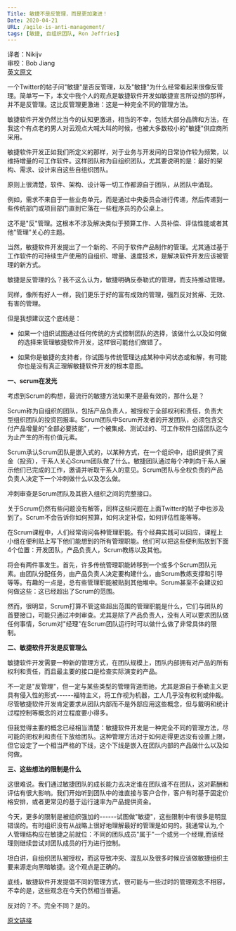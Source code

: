 ```yaml
---
Title: 敏捷不是反管理，而是更加激进！
Date: 2020-04-21
URL: /agile-is-anti-management/
tags: [敏捷, 自组织团队, Ron Jeffries]
---
```


译者：Nikijv  
审校：Bob Jiang   
[英文原文](https://www.ronjeffries.com/articles/019-01ff/management/)

一个Twitter的帖子问"敏捷"是否反管理，以及"敏捷"为什么经常看起来很像反管理。简单写一下，本文中我个人的观点是敏捷软件开发如敏捷宣言所设想的那样，并不是反管理。这比反管理更激进：这是一种完全不同的管理方法。

敏捷软件开发仍然比当今的认知更激进，相当的不幸，包括大部分品牌和方法，在我这个有点老的男人对云观点大喊大叫的时候，也被大多数较小的"敏捷"供应商所采用。

敏捷软件开发正如我们所定义的那样，对于业务与开发间的日常协作较为频繁，以维持增量的可工作软件。这样团队称为自组织团队，尤其要说明的是：最好的架构、需求、设计来自这些自组织团队。

原则上很清楚，软件、架构、设计等一切工作都源自于团队，从团队中涌现。

例如，需求不来自于一些业务单元，而是通过中央委员会进行传递，然后传递到一些传统部门或项目部门直到它落在一些程序员的办公桌上。

这不是"反"管理。这根本不涉及解决类似于预算工作、人员补偿、评估性能或者其他"管理"关心的主题。

当然，敏捷软件开发提出了一个新的、不同于软件产品制作的管理。尤其通过基于工作软件的可持续生产使用的自组织、增量、速度技术，是解决软件开发应该被管理的新方式。

敏捷是反管理的么？我不这么认为，敏捷明确反泰勒式的管理，而支持推动管理。

同样，像所有好人一样，我们更乐于好的富有成效的管理，强烈反对贫瘠、无效、有害的管理。

但是我想建议这个底线是：

-   如果一个组织试图通过任何传统的方式控制团队的选择，该做什么以及如何做的选择来管理敏捷软件开发，这样很可能他们做错了。

-   如果你是敏捷的支持者，你试图与传统管理达成某种中间状态或和解，有可能你也是没有真正理解敏捷软件开发的根本意图。

**一、scrum在发光**

考虑到Scrum的构想，最流行的敏捷方法如果不是最有效的，那什么是？

Scrum称为自组织的团队，包括产品负责人，被授权于全部权利和责任，负责大型组织团队的投资回报率。Scrum团队中Scrum开发者的开发团队，必须包含交付产品增量的"全部必要技能"，一个被集成、测试过的、可工作软件包括团队迄今为止产生的所有价值元素。

Scrum承认Scrum团队是嵌入式的，以某种方式，在一个组织中，组织提供了资金（投资），干系人关心Scrum团队做了什么。敏捷团队通过每个冲刺向干系人展示他们已完成的工作，邀请并听取干系人的意见。Scrum团队与全权负责的产品负责人决定下一个冲刺做什么以及怎么做。

冲刺审查是Scrum团队及其嵌入组织之间的完整接口。

关于Scrum仍然有些问题没有解答，同样这些问题在上面Twitter的帖子中也涉及到了。Scrum不会告诉你如何预算，如何决定补偿，如何评估性能等等。

在Scrum课程中，人们经常询问各种管理职能。有个经典实践可以回应，课程上小组在便利贴上写下他们能想到的所有管理职能。他们可以把这些便利贴放到下面4个位置：开发团队，产品负责人，Scrum教练以及其他。

将会有两件事发生。首先，许多传统管理职能转移到一个或多个Scrum团队元素。由团队分配任务，由产品负责人决定要构建什么，由Scrum教练支撑和引导等等。有趣的一点是，总有些管理职能被贴到其他堆中。Scrum甚至不会建议如何做这些：这已经超出了Scrum的范围。

然而，很明显，Scrum打算不管这些超出范围的管理职能是什么，它们与团队的首要接口，可能只通过冲刺审查。尤其是除了产品负责人，没有人可以要求团队做任何事情，Scrum对"经理"在Scrum团队运行时可以做什么做了非常具体的限制。

**二、敏捷软件开发是反管理么**

敏捷软件开发需要一种新的管理方式，在团队规模上，团队内部拥有对产品的所有权利和责任，而且最主要的接口是检查实际演变的产品。

不一定是"反管理"，但一定与某些类型的管理背道而驰，尤其是源自于泰勒主义更具有侵入性的形式------福特主义，将工作视为机器，工人几乎没有权利或仲裁。尽管敏捷软件开发肯定要求从团队内部而不是外部应用这些概念，但与戴明和统计过程控制等概念的对立程度要小得多。

但我觉得主要的概念已经相当清楚：敏捷软件开发是一种完全不同的管理方法，尽可能的把权利和责任下放给团队。这种管理方法对于如何走得更远没有设置上限，但它设定了一个相当严格的下线，这个下线是嵌入在团队内部的产品做什么以及如何做。

**三、这些想法的限制是什么**

这很难说。我们通过敏捷团队的成长能力去决定谁在团队谁不在团队，这对薪酬和评估有很大影响。我们开始听到团队中的谁直接与客户合作，客户有时基于固定价格安排，或者更常见的基于运行速率为产品提供资金。

今天，更多的限制是被组织强加的------试图做"敏捷"，这些限制中有很多是明显错误的。有时组织没有从战略上很好地理解最好的管理是如何的。我通常认为,个人管理结构应在敏捷之前就位：不同的团队成员"属于"一个或另一个经理,而该经理则继续尝试对团队成员的行为进行控制。

坦白讲，自组织团队被授权，而这导致冲突、混乱以及很多时候应该做敏捷组织主要来源走向黑暗敏捷。这个观点是正确的。

底线，敏捷软件开发提倡不同的管理方式，很可能与一些过时的管理观念不相容，不幸的是，这些观念在今天仍然相当普遍。

反对的？不。完全不同？是的。

[原文链接](https://mp.weixin.qq.com/s/mG_d5rJDX88l_2xh7jAS_Q)
